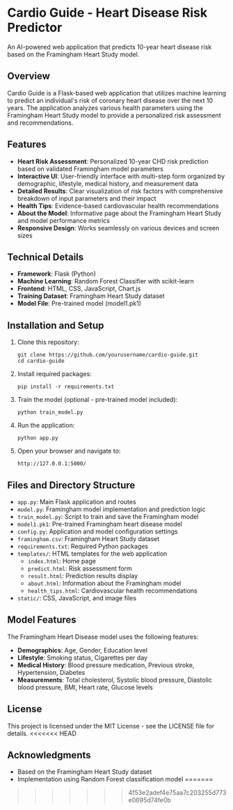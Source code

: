 # Cardio Guide - Heart Disease Risk Predictor

An AI-powered web application that predicts 10-year heart disease risk based on the Framingham Heart Study model.

## Overview

Cardio Guide is a Flask-based web application that utilizes machine learning to predict an individual's risk of coronary heart disease over the next 10 years. The application analyzes various health parameters using the Framingham Heart Study model to provide a personalized risk assessment and recommendations.

## Features

- **Heart Risk Assessment**: Personalized 10-year CHD risk prediction based on validated Framingham model parameters
- **Interactive UI**: User-friendly interface with multi-step form organized by demographic, lifestyle, medical history, and measurement data
- **Detailed Results**: Clear visualization of risk factors with comprehensive breakdown of input parameters and their impact
- **Health Tips**: Evidence-based cardiovascular health recommendations
- **About the Model**: Informative page about the Framingham Heart Study and model performance metrics
- **Responsive Design**: Works seamlessly on various devices and screen sizes

## Technical Details

- **Framework**: Flask (Python)
- **Machine Learning**: Random Forest Classifier with scikit-learn
- **Frontend**: HTML, CSS, JavaScript, Chart.js
- **Training Dataset**: Framingham Heart Study dataset
- **Model File**: Pre-trained model (model1.pk1)

## Installation and Setup

1. Clone this repository:
   ```
   git clone https://github.com/yourusername/cardio-guide.git
   cd cardio-guide
   ```

2. Install required packages:
   ```
   pip install -r requirements.txt
   ```

3. Train the model (optional - pre-trained model included):
   ```
   python train_model.py
   ```

4. Run the application:
   ```
   python app.py
   ```

5. Open your browser and navigate to:
   ```
   http://127.0.0.1:5000/
   ```

## Files and Directory Structure

- `app.py`: Main Flask application and routes
- `model.py`: Framingham model implementation and prediction logic
- `train_model.py`: Script to train and save the Framingham model
- `model1.pk1`: Pre-trained Framingham heart disease model
- `config.py`: Application and model configuration settings
- `framingham.csv`: Framingham Heart Study dataset
- `requirements.txt`: Required Python packages
- `templates/`: HTML templates for the web application
  - `index.html`: Home page
  - `predict.html`: Risk assessment form
  - `result.html`: Prediction results display
  - `about.html`: Information about the Framingham model
  - `health_tips.html`: Cardiovascular health recommendations
- `static/`: CSS, JavaScript, and image files

## Model Features

The Framingham Heart Disease model uses the following features:
- **Demographics**: Age, Gender, Education level
- **Lifestyle**: Smoking status, Cigarettes per day
- **Medical History**: Blood pressure medication, Previous stroke, Hypertension, Diabetes
- **Measurements**: Total cholesterol, Systolic blood pressure, Diastolic blood pressure, BMI, Heart rate, Glucose levels

## License

This project is licensed under the MIT License - see the LICENSE file for details.
<<<<<<< HEAD

## Acknowledgments

- Based on the Framingham Heart Study dataset
- Implementation using Random Forest classification model
=======
>>>>>>> 4f53e2adef4e75aa7c203255d773e0695d74fe0b

